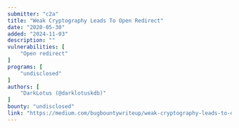 ```yaml
---
submitter: "c2a"
title: "Weak Cryptography Leads To Open Redirect"
date: "2020-05-30"
added: "2024-11-03"
description: ""
vulnerabilities: [
    "Open redirect"
]
programs: [
    "undisclosed"
]
authors: [
    "DarkLotus (@darklotuskdb)"
]
bounty: "undisclosed"
link: "https://medium.com/bugbountywriteup/weak-cryptography-leads-to-open-redirect-3fe052c12995"
---
```




